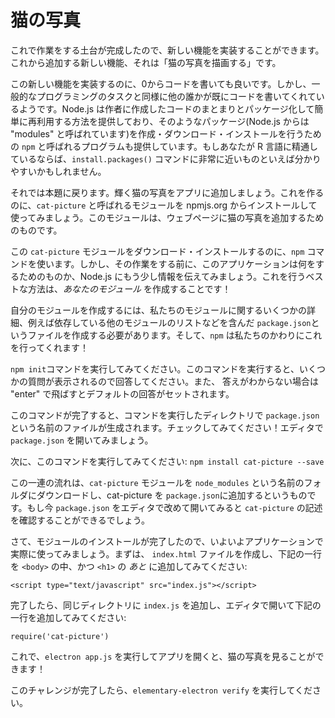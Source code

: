 # 猫の写真

これで作業をする土台が完成したので、新しい機能を実装することができます。
これから追加する新しい機能、それは「猫の写真を描画する」です。

この新しい機能を実装するのに、0からコードを書いても良いです。しかし、一般的なプログラミングのタスクと同様に他の誰かが既にコードを書いてくれているようです。Node.js は作者に作成したコードのまとまりとパッケージ化して簡単に再利用する方法を提供しており、そのようなパッケージ(Node.js からは "modules" と呼ばれています)を作成・ダウンロード・インストールを行うための `npm` と呼ばれるプログラムも提供しています。もしあなたが R 言語に精通しているならば、`install.packages()` コマンドに非常に近いものといえば分かりやすいかもしれません。

それでは本題に戻ります。輝く猫の写真をアプリに追加しましょう。これを作るのに、`cat-picture` と呼ばれるモジュールを npmjs.org からインストールして使ってみましょう。このモジュールは、ウェブページに猫の写真を追加するためのものです。

この `cat-picture` モジュールをダウンロード・インストールするのに、`npm` コマンドを使います。しかし、その作業をする前に、このアプリケーションは何をするためのものか、Node.js にもう少し情報を伝えてみましょう。これを行うベストな方法は、_あなたのモジュール_ を作成することです！

自分のモジュールを作成するには、私たちのモジュールに関するいくつかの詳細、例えば依存している他のモジュールのリストなどを含んだ `package.json`というファイルを作成する必要があります。そして、`npm` は私たちのかわりにこれを行ってくれます！

`npm init`コマンドを実行してみてください。このコマンドを実行すると、いくつかの質問が表示されるので回答してください。また、 答えがわからない場合は "enter" で飛ばすとデフォルトの回答がセットされます。

このコマンドが完了すると、コマンドを実行したディレクトリで `package.json` という名前のファイルが生成されます。チェックしてみてください！エディタで `package.json` を開いてみましょう。

次に、このコマンドを実行してみてください: `npm install cat-picture --save`

この一連の流れは、`cat-picture` モジュールを `node_modules` という名前のフォルダにダウンロードし、cat-picture を `package.json`に追加するというものです。もし今 `package.json` をエディタで改めて開いてみると `cat-picture` の記述を確認することができるでしょう。

さて、モジュールのインストールが完了したので、いよいよアプリケーションで実際に使ってみましょう。まずは、 `index.html` ファイルを作成し、下記の一行を `<body>` の中、かつ `<h1>` の _あと_ に追加してみてください:

```
<script type="text/javascript" src="index.js"></script>
```

完了したら、同じディレクトリに `index.js` を追加し、エディタで開いて下記の一行を追加してみてください:

```
require('cat-picture')
```

これで、`electron app.js` を実行してアプリを開くと、猫の写真を見ることができます！

このチャレンジが完了したら、`elementary-electron verify` を実行してください。
